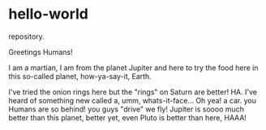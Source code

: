 # hello-world
repository.


Greetings Humans!

I am a martian, I am from the planet Jupiter and here to try the food here in this so-called planet, how-ya-say-it,
Earth.

I've tried the onion rings here but the "rings" on Saturn are better! HA. 
I've heard of something new called a, umm, whats-it-face... Oh yea! a car.
you Humans are so behind! you guys "drive" we fly! Jupiter is soooo much better than this planet, better yet, even Pluto is better than here, HAAA!

